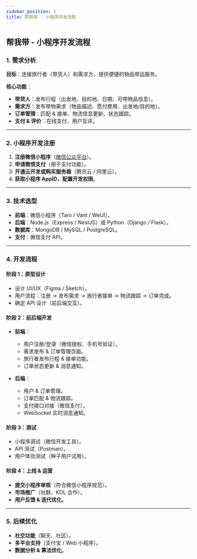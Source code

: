 ```yaml
---
sidebar_position: 1
title: 帮我带 - 小程序开发流程
---
```

 
## **帮我带 - 小程序开发流程**  

### **1. 需求分析**  
**目标**：连接旅行者（带货人）和需求方，提供便捷的物品带运服务。  

**核心功能**：  
- **带货人**：发布行程（出发地、目的地、日期、可带物品信息）。  
- **需求方**：发布带物需求（物品描述、愿付费用、出发地/目的地）。  
- **订单管理**：匹配 & 接单、物流信息更新、状态跟踪。  
- **支付 & 评价**：在线支付、用户互评。  

---

### **2. 小程序开发注册**  
1. **注册微信小程序**（[微信公众平台](https://mp.weixin.qq.com/)）。  
2. **申请微信支付**（用于支付功能）。  
3. **开通云开发或购买服务器**（腾讯云 / 阿里云）。  
4. **获取小程序 AppID，配置开发权限**。  

---

### **3. 技术选型**  
- **前端**：微信小程序（Taro / Vant / WeUI）。  
- **后端**：Node.js（Express / NestJS）或 Python（Django / Flask）。  
- **数据库**：MongoDB / MySQL / PostgreSQL。  
- **支付**：微信支付 API。  

---

### **4. 开发流程**  

#### **阶段 1：原型设计**  
- 设计 UI/UX（Figma / Sketch）。  
- 用户流程：注册 -> 发布需求 -> 旅行者接单 -> 物流跟踪 -> 订单完成。  
- 确定 API 设计（前后端交互）。  

#### **阶段 2：前后端开发**  
- **前端**：  
  - 用户注册/登录（微信授权、手机号验证）。  
  - 需求发布 & 订单管理页面。  
  - 旅行者发布行程 & 接单功能。  
  - 订单状态更新 & 消息通知。  

- **后端**：  
  - 用户 & 订单管理。  
  - 订单匹配 & 物流跟踪。  
  - 支付接口对接（微信支付）。  
  - WebSocket 实时消息通知。  

#### **阶段 3：测试**  
- 小程序调试（微信开发工具）。  
- API 测试（Postman）。  
- 用户体验测试（种子用户试用）。  

#### **阶段 4：上线 & 运营**  
- **提交小程序审核**（符合微信小程序规范）。  
- **市场推广**（社群、KOL 合作）。  
- **用户反馈 & 迭代优化**。  

---

### **5. 后续优化**  
- **社交功能**（聊天、社区）。  
- **多平台支持**（支付宝 / Web 小程序）。  
- **数据分析 & 算法优化**。  

